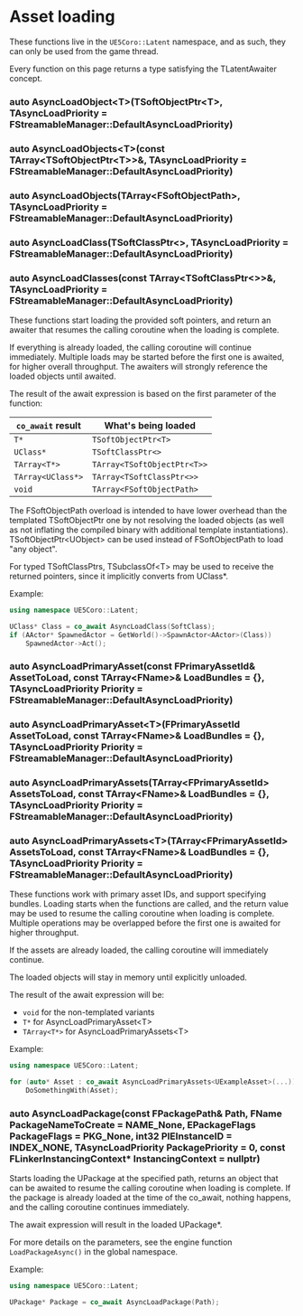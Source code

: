 # Asset loading

These functions live in the `UE5Coro::Latent` namespace, and as such, they can
only be used from the game thread.

Every function on this page returns a type satisfying the TLatentAwaiter concept.

### auto AsyncLoadObject\<T\>(TSoftObjectPtr\<T\>, TAsyncLoadPriority = FStreamableManager::DefaultAsyncLoadPriority)
### auto AsyncLoadObjects\<T\>(const TArray<TSoftObjectPtr\<T\>>&, TAsyncLoadPriority = FStreamableManager::DefaultAsyncLoadPriority)
### auto AsyncLoadObjects(TArray\<FSoftObjectPath\>, TAsyncLoadPriority = FStreamableManager::DefaultAsyncLoadPriority)
### auto AsyncLoadClass(TSoftClassPtr\<\>, TAsyncLoadPriority = FStreamableManager::DefaultAsyncLoadPriority)
### auto AsyncLoadClasses(const TArray\<TSoftClassPtr\<\>\>&, TAsyncLoadPriority = FStreamableManager::DefaultAsyncLoadPriority)

These functions start loading the provided soft pointers, and return an awaiter
that resumes the calling coroutine when the loading is complete.

If everything is already loaded, the calling coroutine will continue immediately.
Multiple loads may be started before the first one is awaited, for higher
overall throughput.
The awaiters will strongly reference the loaded objects until awaited.

The result of the await expression is based on the first parameter of the
function:

|`co_await` result|What's being loaded        |
|-----------------|---------------------------|
|`T*`             |`TSoftObjectPtr<T>`        |
|`UClass*`        |`TSoftClassPtr<>`          |
|`TArray<T*>`     |`TArray<TSoftObjectPtr<T>>`|
|`TArray<UClass*>`|`TArray<TSoftClassPtr<>>`  |
|`void`           |`TArray<FSoftObjectPath>`  |

The FSoftObjectPath overload is intended to have lower overhead than the
templated TSoftObjectPtr one by not resolving the loaded objects (as well as not
inflating the compiled binary with additional template instantiations).
TSoftObjectPtr\<UObject\> can be used instead of FSoftObjectPath to load "any
object".

For typed TSoftClassPtrs, TSubclassOf\<T\> may be used to receive the returned
pointers, since it implicitly converts from UClass*.

Example:
```cpp
using namespace UE5Coro::Latent;

UClass* Class = co_await AsyncLoadClass(SoftClass);
if (AActor* SpawnedActor = GetWorld()->SpawnActor<AActor>(Class))
    SpawnedActor->Act();
```

### auto AsyncLoadPrimaryAsset(const FPrimaryAssetId& AssetToLoad, const TArray\<FName\>& LoadBundles = \{\}, TAsyncLoadPriority Priority = FStreamableManager::DefaultAsyncLoadPriority)
### auto AsyncLoadPrimaryAsset\<T\>(FPrimaryAssetId AssetToLoad, const TArray\<FName\>& LoadBundles = \{\}, TAsyncLoadPriority Priority = FStreamableManager::DefaultAsyncLoadPriority)
### auto AsyncLoadPrimaryAssets(TArray\<FPrimaryAssetId\> AssetsToLoad, const TArray\<FName\>& LoadBundles = \{\}, TAsyncLoadPriority Priority = FStreamableManager::DefaultAsyncLoadPriority)
### auto AsyncLoadPrimaryAssets\<T\>(TArray\<FPrimaryAssetId\> AssetsToLoad, const TArray\<FName\>& LoadBundles = \{\}, TAsyncLoadPriority Priority = FStreamableManager::DefaultAsyncLoadPriority)

These functions work with primary asset IDs, and support specifying bundles.
Loading starts when the functions are called, and the return value may be used
to resume the calling coroutine when loading is complete.
Multiple operations may be overlapped before the first one is awaited for higher
throughput.

If the assets are already loaded, the calling coroutine will immediately
continue.

The loaded objects will stay in memory until explicitly unloaded.

The result of the await expression will be:
* `void` for the non-templated variants
* `T*` for AsyncLoadPrimaryAsset\<T\>
* `TArray<T*>` for AsyncLoadPrimaryAssets\<T\>

Example:
```cpp
using namespace UE5Coro::Latent;

for (auto* Asset : co_await AsyncLoadPrimaryAssets<UExampleAsset>(...))
    DoSomethingWith(Asset);
```

### auto AsyncLoadPackage(const FPackagePath& Path, FName PackageNameToCreate = NAME_None, EPackageFlags PackageFlags = PKG_None, int32 PIEInstanceID = INDEX_NONE, TAsyncLoadPriority PackagePriority = 0, const FLinkerInstancingContext* InstancingContext = nullptr)

Starts loading the UPackage at the specified path, returns an object that can be
awaited to resume the calling coroutine when loading is complete.
If the package is already loaded at the time of the co_await, nothing happens,
and the calling coroutine continues immediately.

The await expression will result in the loaded UPackage*.

For more details on the parameters, see the engine function `LoadPackageAsync()`
in the global namespace.

Example:
```cpp
using namespace UE5Coro::Latent;

UPackage* Package = co_await AsyncLoadPackage(Path);
```
